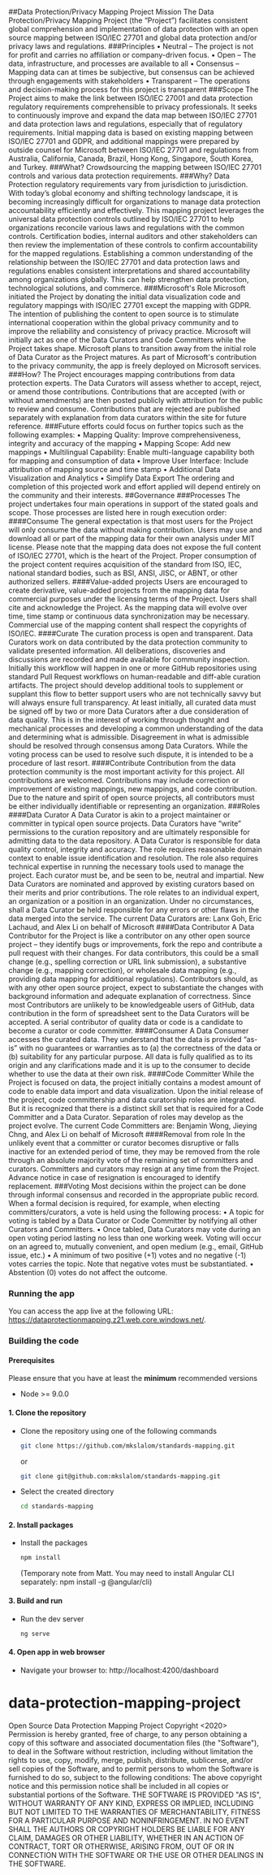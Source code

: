 ﻿<!--
Copyright (c) Microsoft Corporation. All rights reserved.
Licensed under the MIT License.
-->
##Data Protection/Privacy Mapping Project Mission
The Data Protection/Privacy Mapping Project (the “Project”) facilitates consistent global comprehension and implementation of data protection with an open source mapping between ISO/IEC 27701 and global data protection and/or privacy laws and regulations.
###Principles
•	Neutral – The project is not for profit and carries no affiliation or company-driven focus. 
•	Open – The data, infrastructure, and processes are available to all
•	Consensus – Mapping data can at times be subjective, but consensus can be achieved through engagements with stakeholders
•	Transparent – The operations and decision-making process for this project is transparent
###Scope
The Project aims to make the link between ISO/IEC 27001 and data protection regulatory requirements comprehensible to privacy professionals. It seeks to continuously improve and expand the data map between ISO/IEC 27701 and data protection laws and regulations, especially that of regulatory requirements. Initial mapping data is based on existing mapping between ISO/IEC 27701 and GDPR, and additional mappings were prepared by outside counsel for Microsoft between ISO/IEC 27701 and regulations from Australia, California, Canada, Brazil, Hong Kong, Singapore, South Korea, and Turkey.
###What?
Crowdsourcing the mapping between ISO/IEC 27701 controls and various data protection requirements.
###Why?
Data Protection regulatory requirements vary from jurisdiction to jurisdiction. With today’s global economy and shifting technology landscape, it is becoming increasingly difficult for organizations to manage data protection accountability efficiently and effectively. This mapping project leverages the universal data protection controls outlined by ISO/IEC 27701 to help organizations reconcile various laws and regulations with the common controls. Certification bodies, internal auditors and other stakeholders can then review the implementation of these controls to confirm accountability for the mapped regulations. Establishing a common understanding of the relationship between the ISO/IEC 27701 and data protection laws and regulations enables consistent interpretations and shared accountability among organizations globally. This can help strengthen data protection, technological solutions, and commerce.
###Microsoft's Role
Microsoft initiated the Project by donating the initial data visualization code and regulatory mappings with ISO/IEC 27701 except the mapping with GDPR. The intention of publishing the content to open source is to stimulate international cooperation within the global privacy community and to improve the reliability and consistency of privacy practice. Microsoft will initially act as one of the Data Curators and Code Committers while the Project takes shape. Microsoft plans to transition away from the initial role of Data Curator as the Project matures. As part of Microsoft's contribution to the privacy community, the app is freely deployed on Microsoft services.
###How?
The Project encourages mapping contributions from data protection experts. The Data Curators will assess whether to accept, reject, or amend those contributions. Contributions that are accepted (with or without amendments) are then posted publicly with attribution for the public to review and consume. Contributions that are rejected are published separately with explanation from data curators within the site for future reference.
###Future efforts could focus on further topics such as the following examples:
•	Mapping Quality: Improve comprehensiveness, integrity and accuracy of the mapping
•	Mapping Scope: Add new mappings
•	Multilingual Capability: Enable multi-language capability both for mapping and consumption of data
•	Improve User Interface: Include attribution of mapping source and time stamp
•	Additional Data Visualization and Analytics
•	Simplify Data Export
The ordering and completion of this projected work and effort applied will depend entirely on the community and their interests.
##Governance
###Processes
The project undertakes four main operations in support of the stated goals and scope. Those processes are listed here in rough execution order:
####Consume
The general expectation is that most users for the Project will only consume the data without making contribution. Users may use and download all or part of the mapping data for their own analysis under MIT license. Please note that the mapping data does not expose the full content of ISO/IEC 27701, which is the heart of the Project. Proper consumption of the project content requires acquisition of the standard from ISO, IEC, national standard bodies, such as BSI, ANSI, JISC, or ABNT, or other authorized sellers.
####Value-added projects
Users are encouraged to create derivative, value-added projects from the mapping data for commercial purposes under the licensing terms of the Project. Users shall cite and acknowledge the Project. As the mapping data will evolve over time, time stamp or continuous data synchronization may be necessary. Commercial use of the mapping content shall respect the copyrights of ISO/IEC.
####Curate
The curation process is open and transparent. Data Curators work on data contributed by the data protection community to validate presented information. All deliberations, discoveries and discussions are recorded and made available for community inspection.
Initially this workflow will happen in one or more GitHub repositories using standard Pull Request workflows on human-readable and diff-able curation artifacts. The project should develop additional tools to supplement or supplant this flow to better support users who are not technically savvy but will always ensure full transparency.
At least initially, all curated data must be signed off by two or more Data Curators after a due consideration of data quality. This is in the interest of working through thought and mechanical processes and developing a common understanding of the data and determining what is admissible. Disagreement in what is admissible should be resolved through consensus among Data Curators. While the voting process can be used to resolve such dispute, it is intended to be a procedure of last resort.
####Contribute
Contribution from the data protection community is the most important activity for this project. All contributions are welcomed. Contributions may include correction or improvement of existing mappings, new mappings, and code contribution. Due to the nature and spirit of open source projects, all contributors must be either individually identifiable or representing an organization.
###Roles
####Data Curator
A Data Curator is akin to a project maintainer or committer in typical open source projects. Data Curators have “write” permissions to the curation repository and are ultimately responsible for admitting data to the data repository. A Data Curator is responsible for data quality control, integrity and accuracy. The role requires reasonable domain context to enable issue identification and resolution. The role also requires technical expertise in running the necessary tools used to manage the project. Each curator must be, and be seen to be, neutral and impartial. 
New Data Curators are nominated and approved by existing curators based on their merits and prior contributions. The role relates to an individual expert, an organization or a position in an organization. Under no circumstances, shall a Data Curator be held responsible for any errors or other flaws in the data merged into the service.
The current Data Curators are: Lanx Goh, Eric Lachaud, and Alex Li on behalf of Microsoft
####Data Contributor
A Data Contributor for the Project is like a contributor on any other open source project – they identify bugs or improvements, fork the repo and contribute a pull request with their changes. For data contributors, this could be a small change (e.g., spelling correction or URL link submission), a substantive change (e.g., mapping correction), or wholesale data mapping (e.g., providing data mapping for additional regulations). Contributors should, as with any other open source project, expect to substantiate the changes with background information and adequate explanation of correctness. Since most Contributors are unlikely to be knowledgeable users of GitHub, data contribution in the form of spreadsheet sent to the Data Curators will be accepted.
A serial contributor of quality data or code is a candidate to become a curator or code committer.
####Consumer
A Data Consumer accesses the curated data. They understand that the data is provided “as-is” with no guarantees or warranties as to (a) the correctness of the data or (b) suitability for any particular purpose. All data is fully qualified as to its origin and any clarifications made and it is up to the consumer to decide whether to use the data at their own risk.
####Code Committer
While the Project is focused on data, the project initially contains a modest amount of code to enable data import and data visualization. Upon the initial release of the project, code committership and data curatorship roles are integrated. But it is recognized that there is a distinct skill set that is required for a Code Committer and a Data Curator. Separation of roles may develop as the project evolve.
The current Code Committers are: Benjamin Wong, Jieying Chng, and Alex Li on behalf of Microsoft
####Removal from role
In the unlikely event that a committer or curator becomes disruptive or falls inactive for an extended period of time, they may be removed from the role through an absolute majority vote of the remaining set of committers and curators. Committers and curators may resign at any time from the Project. Advance notice in case of resignation is encouraged to identify replacement. 
###Voting
Most decisions within the project can be done through informal consensus and recorded in the appropriate public record. When a formal decision is required, for example, when electing committers/curators, a vote is held using the following process:
•	A topic for voting is tabled by a Data Curator or Code Committer by notifying all other Curators and Committers.
•	Once tabled, Data Curators may vote during an open voting period lasting no less than one working week. Voting will occur on an agreed to, mutually convenient, and open medium (e.g., email, GitHub issue, etc.)
•	A minimum of two positive (+1) votes and no negative (-1) votes carries the topic. Note that negative votes must be substantiated.
•	Abstention (0) votes do not affect the outcome.

### Running the app

You can access the app live at the following URL: https://dataprotectionmapping.z21.web.core.windows.net/.

### Building the code

#### Prerequisites

Please ensure that you have at least the **minimum** recommended versions

-   Node >= 9.0.0 

#### 1. Clone the repository

-   Clone the repository using one of the following commands
    ```bash
    git clone https://github.com/mkslalom/standards-mapping.git
    ```
    or
    ```bash
    git clone git@github.com:mkslalom/standards-mapping.git
    ```
-   Select the created directory
    ```bash
    cd standards-mapping
    ```

#### 2. Install packages

-   Install the packages

    ```bash
    npm install
    ```

    (Temporary note from Matt. You may need to install Angular CLI separately: npm install -g @angular/cli)

#### 3. Build and run

-   Run the dev server
    ```bash
    ng serve
    ```

#### 4. Open app in web browser

-   Navigate your browser to: 
	http://localhost:4200/dashboard


# data-protection-mapping-project
Open Source Data Protection Mapping Project
Copyright <2020> <Data Protection Mapping Project>
Permission is hereby granted, free of charge, to any person obtaining a copy of this software and associated documentation files (the "Software"), to deal in the Software without restriction, including without limitation the rights to use, copy, modify, merge, publish, distribute, sublicense, and/or sell copies of the Software, and to permit persons to whom the Software is furnished to do so, subject to the following conditions:
The above copyright notice and this permission notice shall be included in all copies or substantial portions of the Software.
THE SOFTWARE IS PROVIDED "AS IS", WITHOUT WARRANTY OF ANY KIND, EXPRESS OR IMPLIED, INCLUDING BUT NOT LIMITED TO THE WARRANTIES OF MERCHANTABILITY, FITNESS FOR A PARTICULAR PURPOSE AND NONINFRINGEMENT. IN NO EVENT SHALL THE AUTHORS OR COPYRIGHT HOLDERS BE LIABLE FOR ANY CLAIM, DAMAGES OR OTHER LIABILITY, WHETHER IN AN ACTION OF CONTRACT, TORT OR OTHERWISE, ARISING FROM, OUT OF OR IN CONNECTION WITH THE SOFTWARE OR THE USE OR OTHER DEALINGS IN THE SOFTWARE.
